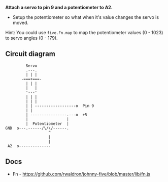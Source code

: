 __Attach a servo to pin 9 and a potentiometer to A2.__

* Setup the potentiometer so what when it's value changes the servo is moved.

Hint: You could use `five.Fn.map` to map the potentiometer values (0 - 1023) to servo angles (0 - 179).

## Circuit diagram

```
         Servo
         .---.
         | | |
       -===+===-
         | | |
         |   |
         '---'
         | | |
         | | |
         | | ------------------o  Pin 9
         | |
         | ----------------.---o  +5
         |                 |
         |  Potentiometer  |
GND  o---.------/\/\/------.
                   ^
                   |
                   |
 A2  o--------------

```

## Docs

- Fn - https://github.com/rwaldron/johnny-five/blob/master/lib/fn.js

